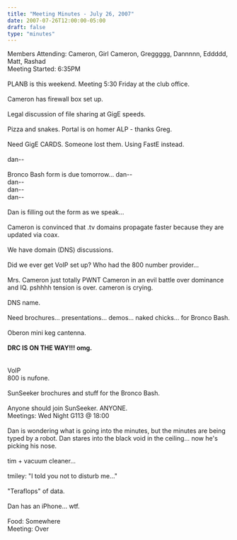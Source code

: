 ```yaml
---
title: "Meeting Minutes - July 26, 2007"
date: 2007-07-26T12:00:00-05:00
draft: false
type: "minutes"
---
```


Members Attending: Cameron, Girl Cameron, Greggggg, Dannnnn, Eddddd, Matt, Rashad<br />
Meeting Started: 6:35PM<br />
<br />
PLANB is this weekend.  Meeting 5:30 Friday at the club office.  <br />
<br />
Cameron has firewall box set up.<br />
<br />
Legal discussion of file sharing at GigE speeds.  <br />
<br />
Pizza and snakes.  Portal is on homer ALP - thanks Greg.  <br />
<br />
Need GigE CARDS. Someone lost them.  Using FastE instead.  <br />
<br />
dan--<br />
<br />
Bronco Bash form is due tomorrow... dan--<br />
dan--<br />
dan--<br />
dan--<br />
<br />
Dan is filling out the form as we speak... <br />
<br />
Cameron is convinced that .tv domains propagate faster because they are updated via coax.  <br />
<br />
We have domain (DNS) discussions.  <br />
<br />
Did we ever get VoIP set up?  Who had the 800 number provider...<br />
<br />
Mrs. Cameron just totally PWNT Cameron in an evil battle over dominance and IQ.  pshhhh tension is over.  cameron is crying.  <br />
<br />
DNS name.  <br />
<br />
Need brochures... presentations... demos... naked chicks... for Bronco Bash.  <br />
<br />
Oberon mini keg cantenna.  <br />
<br />
<strong>DRC IS ON THE WAY!!! omg.</strong><br />
<br />
<br />
VoIP<br />
800 is nufone.  <br />
<br />
SunSeeker brochures and stuff for the Bronco Bash.<br />
<br />
Anyone should join SunSeeker. ANYONE.  <br />
Meetings: Wed Night G113 @ 18:00<br />
<br />
Dan is wondering what is going into the minutes, but the minutes are being typed by a robot. Dan stares into the black void in the ceiling... now he's picking his nose.  <br />
<br />
tim + vacuum cleaner... <br />
<br />
tmiley: "I told you not to disturb me..."<br />
<br />
"Teraflops" of data. <br />
<br />
Dan has an iPhone... wtf.  <br />
<br />
Food: Somewhere<br />
Meeting: Over<br />
<br />
<br />
<br />
